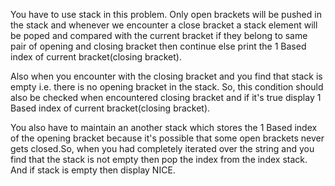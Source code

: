 You have to use stack in this problem.
Only open brackets will be pushed in the stack and whenever we encounter a close bracket a stack element will be poped and compared with the current bracket if they belong to same pair of opening and closing bracket then continue else print the 1 Based index of current bracket(closing bracket).

Also when you encounter with the closing bracket and you find that stack is empty i.e. there is no opening bracket in the stack. So, this condition should also be checked when encountered closing bracket and if it's true display 1 Based index of current bracket(closing bracket).

You also have to maintain an another stack which stores the 1 Based index of the opening bracket because it's possible that some open brackets never gets closed.So, when you had completely iterated over the string and you find that the stack is not empty then pop the index from the index stack.
And if stack is empty then display NICE.
